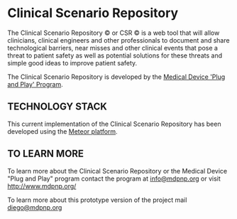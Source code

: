 Clinical Scenario Repository
============================

The Clinical Scenario Repository © or CSR © is a web tool that will allow clinicians, clinical engineers and other professionals to document and share technological barriers, near misses and other clinical events that pose a threat to patient safety as well as potential solutions for these threats and simple good ideas to improve patient safety.

The Clinical Scenario Repository is developed by the [Medical Device 'Plug and Play' Program][1].



TECHNOLOGY STACK
----------------

This current implementation of the Clinical Scenario Repository has been developed using the [Meteor platform][2].



TO LEARN MORE
-------------

To learn more about the Clinical Scenario Repository or the Medical Device "Plug and Play" program contact the program at info@mdpnp.org or visit http://www.mdpnp.org/

To learn more about this prototype version of the project mail diego@mdpnp.org

[1]: www.mdpnp.org
[2]: https://www.meteor.com/